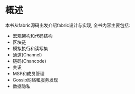 # 概述

本书从fabric源码出发介绍fabric设计与实现, 全书内容主要包括:

* 宏观架构和代码结构
* 区块链
* 模拟执行和读写集
* 通道\(Channel\)
* 链码\(Chancode\)
* 共识
* MSP和成员管理
* Gossip网络和服务发现
* 数据隐私

